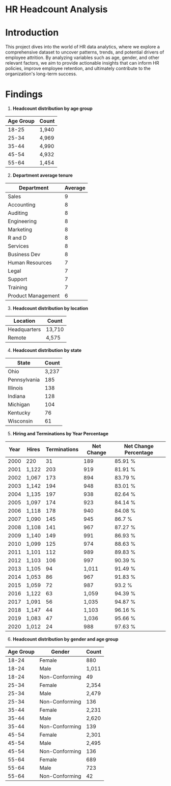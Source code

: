 # HR Headcount Analysis

# Introduction

This project dives into the world of HR data analytics, where we explore a comprehensive dataset to uncover patterns, trends, and potential drivers of employee attrition. By analyzing variables such as age, gender, and other relevant factors, we aim to provide actionable insights that can inform HR policies, improve employee retention, and ultimately contribute to the organization's long-term success.

# Findings

1. **Headcount distribution by age group**

| Age Group | Count |
| --------- | ------|
| 18-25     | 1,940 |
| 25-34     | 4,969 |
| 35-44     | 4,990 |
| 45-54     | 4,932 |
| 55-64     | 1,454 |

2. **Department average tenure**

| Department  | Average |
| ----------- | ------- |
| Sales       | 9       |
| Accounting  | 8       |
| Auditing    | 8       |
| Engineering | 8       |
| Marketing   | 8       |
| R and D     | 8       |
| Services    | 8       |
| Business Dev | 8      |
| Human Resources | 7   |
| Legal | 7   |
| Support | 7   |
| Training | 7   |
| Product Management | 6   |

3. **Headcount distribution  by location**

| Location  | Count |
| --------- | ------- |
| Headquarters | 13,710 |
| Remote  | 4,575       |

4. **Headcount distribution by state**

| State |	Count |
| ----- | ----- |
| Ohio	| 3,237 |
| Pennsylvania |	185 |
| Illinois | 138 |
| Indiana	| 128 |
| Michigan | 104 |
| Kentucky | 76 |
| Wisconsin	 | 61 |

5. **Hiring and Terminations by Year Percentage**

| Year | Hires | Terminations | Net Change | Net Change Percentage |
| ---- | ----- | ------------ | ---------- | --------------------- |
| 2000 | 220	 | 31	          | 189	       | 85.91 % |
| 2001 | 1,122 | 203	        | 919	       | 81.91 % |
| 2002 | 1,067 | 173	        | 894	       | 83.79 % |
| 2003 | 1,142 | 194	        | 948	       | 83.01 % |
| 2004 | 1,135 | 197	        | 938	       | 82.64 % |
| 2005 | 1,097 | 174	        | 923	       | 84.14 % |
| 2006 | 1,118 | 178	        | 940	       | 84.08 % |
| 2007 | 1,090 | 145	        | 945	       | 86.7 %  |
| 2008 | 1,108 | 141	        | 967	       | 87.27 % |
| 2009 | 1,140 | 149	        | 991        | 86.93 % |
| 2010 | 1,099 | 125	        | 974	       | 88.63 % |
| 2011 | 1,101 | 112	        | 989	       | 89.83 % |
| 2012 | 1,103 | 106	        | 997	       | 90.39 % |
| 2013 | 1,105 | 94	          | 1,011	     | 91.49 % |
| 2014 | 1,053 | 86	          | 967	       | 91.83 % |
| 2015 | 1,059 | 72           | 987	       | 93.2 %  |
| 2016 | 1,122 | 63	          | 1,059      | 94.39 % |
| 2017 | 1,091 | 56	          | 1,035	     | 94.87 % |
| 2018 | 1,147 | 44	          | 1,103	     | 96.16 % |
| 2019 | 1,083 | 47	          | 1,036	     | 95.66 % |
| 2020 | 1,012 | 24	          | 988	       | 97.63 % |

6. **Headcount distribution by gender and age group**

| Age Group | Gender | Count |
| --------- | ------ | ----- |
| 18-24 | Female | 880 |
| 18-24 | Male | 1,011 |
| 18-24 | Non-Conforming | 49 |
| 25-34 | Female | 2,354 |
| 25-34 | Male | 2,479 |
| 25-34 | Non-Conforming | 136 |
| 35-44 | Female | 2,231 |
| 35-44 | Male | 2,620 |
| 35-44 | Non-Conforming | 139 |
| 45-54 |	Female | 2,301 |
| 45-54 | Male | 2,495 |
| 45-54 | Non-Conforming | 136 |
| 55-64	| Female | 689 | 
| 55-64 | Male | 723 |
| 55-64	| Non-Conforming | 42 |
